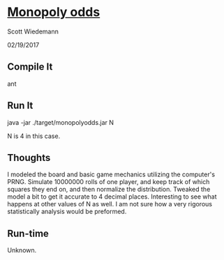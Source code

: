 # [Monopoly odds](http://projecteuler.net/problem=84)
Scott Wiedemann

02/19/2017

## Compile It
ant

## Run It
java -jar ./target/monopolyodds.jar N

N is 4 in this case.

## Thoughts
I modeled the board and basic game mechanics utilizing the computer's PRNG.  Simulate 10000000 rolls of one player, and keep track of which squares they end on, and then normalize the distribution.  Tweaked the model a bit to get it accurate to 4 decimal places.  Interesting to see what happens at other values of N as well.  I am not sure how a very rigorous statistically analysis would be preformed.

## Run-time
Unknown.
